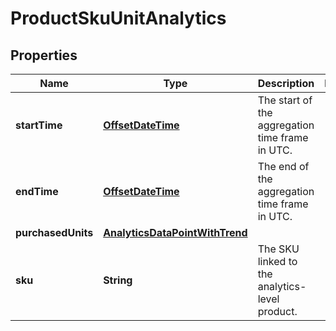 

# ProductSkuUnitAnalytics

## Properties

Name | Type | Description | Notes
------------ | ------------- | ------------- | -------------
**startTime** | [**OffsetDateTime**](OffsetDateTime.md) | The start of the aggregation time frame in UTC. | 
**endTime** | [**OffsetDateTime**](OffsetDateTime.md) | The end of the aggregation time frame in UTC. | 
**purchasedUnits** | [**AnalyticsDataPointWithTrend**](AnalyticsDataPointWithTrend.md) |  | 
**sku** | **String** | The SKU linked to the analytics-level product. | 



